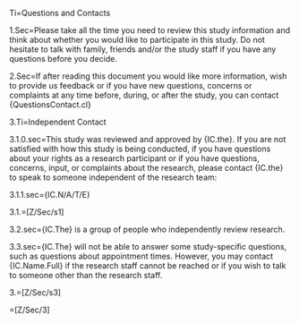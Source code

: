 Ti=Questions and Contacts

1.Sec=Please take all the time you need to review this study information and think about whether you would like to participate in this study. Do not hesitate to talk with family, friends and/or the study staff if you have any questions before you decide.

2.Sec=If after reading this document you would like more information, wish to provide us feedback or if you have new questions, concerns or complaints at any time before, during, or after the study, you can contact {QuestionsContact.cl}

3.Ti=Independent Contact

3.1.0.sec=This study was reviewed and approved by {IC.the}. If you are not satisfied with how this study is being conducted, if you have questions about your rights as a research participant or if you have questions, concerns, input, or complaints about the research, please contact {IC.the}  to speak to someone independent of the research team:

3.1.1.sec={IC.N/A/T/E}

3.1.=[Z/Sec/s1]

3.2.sec={IC.The} is a group of people who independently review research.

3.3.sec={IC.The} will not be able to answer some study-specific questions, such as questions about appointment times. However, you may contact {IC.Name.Full} if the research staff cannot be reached or if you wish to talk to someone other than the research staff.

3.=[Z/Sec/s3]

=[Z/Sec/3]